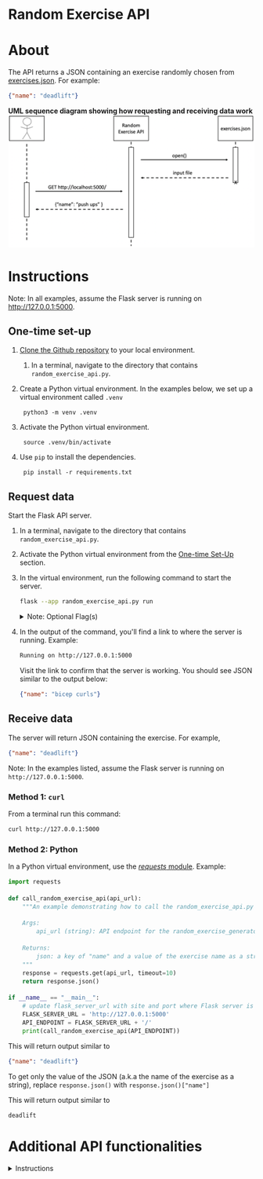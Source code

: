 # Random Exercise API

# About
The API returns a JSON containing an exercise randomly chosen from [exercises.json](exercises.json). For example:

```json
{"name": "deadlift"}
```
**UML sequence diagram showing how requesting and receiving data work**
![UML sequence diagram showing how requesting and receiving data work](uml_sequence_diagram_read_receive.png)

# Instructions 

Note: In all examples, assume the Flask server is running on http://127.0.0.1:5000.

## One-time set-up
1. [Clone the Github repository](https://docs.github.com/en/repositories/creating-and-managing-repositories/cloning-a-repository) to your local environment.
    1. In a terminal, navigate to the directory that contains `random_exercise_api.py`.
1. Create a Python virtual environment. In the examples below, we set up a virtual environment called `.venv`

        python3 -m venv .venv

1. Activate the Python virtual environment.

        source .venv/bin/activate

1. Use `pip` to install the dependencies.

        pip install -r requirements.txt

## Request data

Start the Flask API server.
1. In a terminal, navigate to the directory that contains `random_exercise_api.py`.
1. Activate the Python virtual environment from the [One-time Set-Up](#one-time-set-up) section.
1. In the virtual environment, run the following command to start the server.

    ```sh
    flask --app random_exercise_api.py run
    ```

    <details>
    <summary>Note: Optional Flag(s)</summary>
    - To change the port where the server is running, use the command below:

        ```sh
        flask --app random_exercise_api.py run -p ${PORT_NUMBER}
        ```

        For example, to run the service on Port 3000:

        ```sh
        flask --app random_exercise_api.py run -p 3000
        ```
    </details>

1. In the output of the command, you'll find a link to where the server is running. Example:

    ```sh
    Running on http://127.0.0.1:5000
    ```
    Visit the link to confirm that the server is working. You should see JSON similar to the output below:

    ```json
    {"name": "bicep curls"}
    ```

## Receive data
The server will return JSON containing the exercise. For example,

```json
{"name": "deadlift"}
```

Note: In the examples listed, assume the Flask server is running on `http://127.0.0.1:5000`.

### Method 1: `curl`

From a terminal run this command:
```sh
curl http://127.0.0.1:5000
```

### Method 2: Python
In a Python virtual environment, use the [*requests* module](https://requests.readthedocs.io/en/latest/). Example:

```python
import requests

def call_random_exercise_api(api_url):
    """An example demonstrating how to call the random_exercise_api.py and get a random exercise"

    Args:
        api_url (string): API endpoint for the random_exercise_generator

    Returns:
        json: a key of "name" and a value of the exercise name as a string
    """
    response = requests.get(api_url, timeout=10)
    return response.json()

if __name__ == "__main__":
    # update flask_server_url with site and port where Flask server is running
    FLASK_SERVER_URL = 'http://127.0.0.1:5000'
    API_ENDPOINT = FLASK_SERVER_URL + '/'
    print(call_random_exercise_api(API_ENDPOINT))
```
This will return output similar to 

```json
{"name": "deadlift"}
```
To get only the value of the JSON (a.k.a the name of the exercise as a string), replace `response.json()` with `response.json()["name"]`

This will return output similar to 

```
deadlift
```

# Additional API functionalities

<details>

<summary>Instructions</summary>

## Get all exercises
### Method 1: Using the browser

```
http://localhost:5000/exercises
```

### Method 2: `curl`

```sh
curl http://localhost:5000/exercises
```

## Get an exercise by ID

Replace `${EXERCISE_ID}` with the ID of the exercise. Ex: `1`.

### Method 1: Using the browser

```
http://localhost:5000/exercise/${EXERCISE_ID}
```

Example:

```
http://localhost:5000/exercise/1
```

### Method 2: `curl`

```sh
curl http://localhost:5000/exercise/${EXERCISE_ID}
```

Example:

```
curl http://localhost:5000/exercise/1
```

## Create and add an exercise to the JSON configuration
### Method 1 (recommended): `curl`
1. Ensure the Flask server is running.
1. Open a new terminal. Replace `${NEW_EXERCISE_NAME}` with the name of your new exercise and run the following command:

    ```sh
    curl -X POST -H "Content-Type: application/json" -d '{"exercise":"${NEW_EXERCISE_NAME}"}' http://localhost:5000/exercises
    ```

    Example where we add an exercise called "bench press":
    ```sh
    curl -X POST -H "Content-Type: application/json" -d '{"exercise":"bench press"}' http://localhost:5000/exercises
    ```

    This will return:
    ```json
    {
        "name": "bench press"
    }
    ```

### Method 2: Manual exercises.json file update
1. Navigate to [exercises.json](exercises.json).
1. At the end of the file, add a key of the next numerical index and a value of "name": "name_of_exercise". For example:
    
    ```json
    "100": {
        "name": "upright_row"
    }
    ```
Important: Ensure there are no duplicate keys

## Update an exercise
### Method 1 (recommended): `curl`
1. Ensure the Flask server is running.
1. Open a new terminal. Replace `${EXERCISE_ID}` with the ID of the exercise you'd like to update and `${UPDATED_EXERCISE_NAME}` with the updated exercise name and run the following command:

    ```sh
    curl -X PUT -H "Content-Type: application/json" -d '{"exercise":"${UPDATED_EXERCISE_NAME}"}' http://localhost:5000/exercise/${EXERCISE_ID}
    ```

    Example where we update an exercise of ID 0 with a name called "split squat":
    ```sh
    curl -X PUT -H "Content-Type: application/json" -d '{"exercise":"split squat"}' http://localhost:5000/exercise/0
    ```

    This will return:
    ```json
    {
        "name": "split squat"
    }
    ```

### Method 2: Manual exercises.json file update
1. Navigate to [exercises.json](exercises.json).
1. Identify and update the relevant exercise.

##  Delete an exercise
### Method 1 (recommended): `curl`
1. Ensure the Flask server is running.
1. Open a new terminal. Replace `${EXERCISE_ID}` with the ID of the exercise you'd like to delete.

    ```sh
    curl http://localhost:5000/exercise/${EXERCISE_ID} -X DELETE -v
    ```

    Example where we update an exercise of ID 8:
    ```sh
    curl http://localhost:5000/exercise/8 -X DELETE -v
    ```

### Method 2: Manual exercises.json file update
1. Navigate to [exercises.json](exercises.json).
1. Identify and update the relevant exercise.
</details>